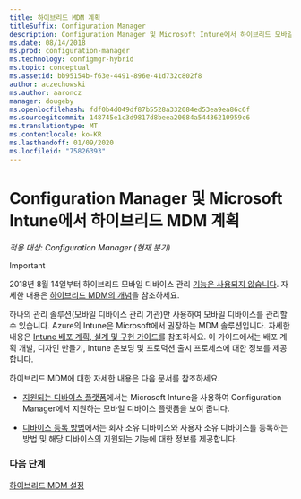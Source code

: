 ```yaml
---
title: 하이브리드 MDM 계획
titleSuffix: Configuration Manager
description: Configuration Manager 및 Microsoft Intune에서 하이브리드 모바일 디바이스 관리를 계획합니다.
ms.date: 08/14/2018
ms.prod: configuration-manager
ms.technology: configmgr-hybrid
ms.topic: conceptual
ms.assetid: bb95154b-f63e-4491-896e-41d732c802f8
author: aczechowski
ms.author: aaroncz
manager: dougeby
ms.openlocfilehash: fdf0b4d049df87b5528a332084ed53ea9ea86c6f
ms.sourcegitcommit: 148745e1c3d9817d8beea20684a54436210959c6
ms.translationtype: MT
ms.contentlocale: ko-KR
ms.lasthandoff: 01/09/2020
ms.locfileid: "75826393"
---
```

# <a name="plan-for-hybrid-mdm-with-configuration-manager-and-microsoft-intune"></a>Configuration Manager 및 Microsoft Intune에서 하이브리드 MDM 계획

*적용 대상: Configuration Manager (현재 분기)*


> [!Important]  
> 2018년 8월 14일부터 하이브리드 모바일 디바이스 관리 [기능은 사용되지 않습니다](/sccm/core/plan-design/changes/deprecated/removed-and-deprecated-cmfeatures). 자세한 내용은 [하이브리드 MDM의 개념](/sccm/mdm/understand/hybrid-mobile-device-management)을 참조하세요.<!--Intune feature 2683117-->  


하나의 관리 솔루션(모바일 디바이스 관리 기관)만 사용하여 모바일 디바이스를 관리할 수 있습니다. Azure의 Intune은 Microsoft에서 권장하는 MDM 솔루션입니다. 자세한 내용은 [Intune 배포 계획, 설계 및 구현 가이드](https://docs.microsoft.com/intune/plan-design/introduction)를 참조하세요. 이 가이드에서는 배포 계획 개발, 디자인 만들기, Intune 온보딩 및 프로덕션 출시 프로세스에 대한 정보를 제공합니다.

하이브리드 MDM에 대한 자세한 내용은 다음 문서를 참조하세요.
- [지원되는 디바이스 플랫폼](supported-device-platforms-for-hybrid.md)에서는 Microsoft Intune을 사용하여 Configuration Manager에서 지원하는 모바일 디바이스 플랫폼을 보여 줍니다.

- [디바이스 등록 방법](device-enrollment-methods.md)에서는 회사 소유 디바이스와 사용자 소유 디바이스를 등록하는 방법 및 해당 디바이스의 지원되는 기능에 대한 정보를 제공합니다.


### <a name="next-steps"></a>다음 단계

 [하이브리드 MDM 설정](../deploy-use/setup-hybrid-mdm.md)
